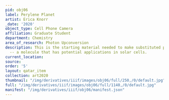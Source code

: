 ```yaml
---
pid: obj06
label: Perylene Planet
artist: Erica Knorr
_date: '2020'
object_type: Cell Phone Camera
affiliation: Graduate Student
department: Chemistry
area_of_research: Photon Upconversion
description: This is the starting material needed to make substituted perylene diimide
  -- a molecule that has potential applications in solar cells.
current_location: 
source: 
order: '5'
layout: qatar_item
collection: art2020
thumbnail: "/img/derivatives/iiif/images/obj06/full/250,/0/default.jpg"
full: "/img/derivatives/iiif/images/obj06/full/1140,/0/default.jpg"
manifest: "/img/derivatives/iiif/obj06/manifest.json"
---
```


